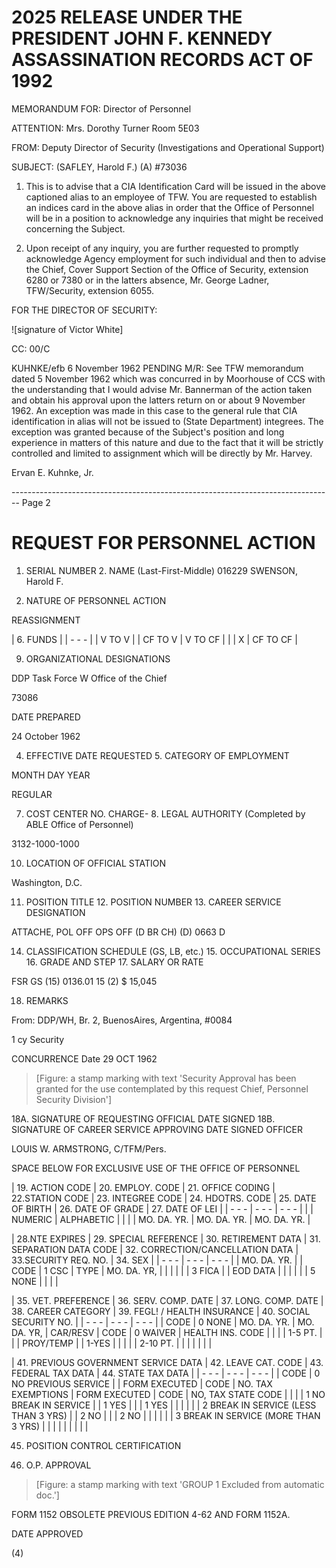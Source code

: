 # 2025 RELEASE UNDER THE PRESIDENT JOHN F. KENNEDY ASSASSINATION RECORDS ACT OF 1992

MEMORANDUM FOR: Director of Personnel

ATTENTION: Mrs. Dorothy Turner
Room 5E03

FROM: Deputy Director of Security (Investigations
and Operational Support)

SUBJECT: (SAFLEY, Harold F.) (A)
#73036

1. This is to advise that a CIA Identification Card will be issued in the above captioned alias to an employee of TFW. You are requested to establish an indices card in the above alias in order that the Office of Personnel will be in a position to acknowledge any inquiries that might be received concerning the Subject.

2. Upon receipt of any inquiry, you are further requested to promptly acknowledge Agency employment for such individual and then to advise the Chief, Cover Support Section of the Office of Security, extension 6280 or 7380 or in the latters absence, Mr. George Ladner, TFW/Security, extension 6055.

FOR THE DIRECTOR OF SECURITY:

![signature of Victor White]

CC: 00/C

KUHNKE/efb
6 November 1962
PENDING M/R: See TFW memorandum dated 5 November 1962 which was concurred in by Moorhouse of CCS with the understanding that I would advise Mr. Bannerman of the action taken and obtain his approval upon the latters return on or about 9 November 1962. An exception was made in this case to the general rule that CIA identification in alias will not be issued to (State Department) integrees. The exception was granted because of the Subject's position and long experience in matters of this nature and due to the fact that it will be strictly controlled and limited to assignment which will be directly by Mr. Harvey.

Ervan E. Kuhnke, Jr.


-------------------------------------------------------------------------------- Page 2

# REQUEST FOR PERSONNEL ACTION

1. SERIAL NUMBER 2. NAME (Last-First-Middle)
   016229 SWENSON, Harold F.

3. NATURE OF PERSONNEL ACTION

REASSIGNMENT

| 6. FUNDS |
| - - - |
| V TO V |
| CF TO V | V TO CF |
| | X | CF TO CF |

9. ORGANIZATIONAL DESIGNATIONS

DDP
Task Force W
Office of the Chief

73086

DATE PREPARED

24 October 1962

4. EFFECTIVE DATE REQUESTED 5. CATEGORY OF EMPLOYMENT

MONTH DAY YEAR

REGULAR

7. COST CENTER NO. CHARGE- 8. LEGAL AUTHORITY (Completed by
   ABLE Office of Personnel)

3132-1000-1000

10. LOCATION OF OFFICIAL STATION

Washington, D.C.

11. POSITION TITLE 12. POSITION NUMBER 13. CAREER SERVICE DESIGNATION

ATTACHE, POL OFF
OPS OFF (D BR CH) (D) 0663 D

14. CLASSIFICATION SCHEDULE (GS, LB, etc.) 15. OCCUPATIONAL SERIES 16. GRADE AND STEP 17. SALARY OR RATE

FSR
GS (15) 0136.01 15 (2) $ 15,045

18. REMARKS

From: DDP/WH, Br. 2, BuenosAires, Argentina, #0084

1 cy Security

CONCURRENCE Date 29 OCT 1962

> [Figure: a stamp marking with text 'Security Approval has been granted for the use contemplated by this request Chief, Personnel Security Division']

18A. SIGNATURE OF REQUESTING OFFICIAL DATE SIGNED 18B. SIGNATURE OF CAREER SERVICE APPROVING DATE SIGNED
OFFICER

LOUIS W. ARMSTRONG, C/TFM/Pers.

SPACE BELOW FOR EXCLUSIVE USE OF THE OFFICE OF PERSONNEL

| 19. ACTION CODE | 20. EMPLOY. CODE | 21. OFFICE CODING | 22.STATION CODE | 23. INTEGREE CODE | 24. HDOTRS. CODE | 25. DATE OF BIRTH | 26. DATE OF GRADE | 27. DATE OF LEI |
| - - - | - - - | - - - |
|  |  NUMERIC | ALPHABETIC |  |  |  | MO. DA. YR. | MO. DA. YR. | MO. DA. YR. |

| 28.NTE EXPIRES | 29. SPECIAL REFERENCE | 30. RETIREMENT DATA | 31. SEPARATION DATA CODE | 32. CORRECTION/CANCELLATION DATA | 33.SECURITY REQ. NO. | 34. SEX |
| - - - | - - - | - - - |
| MO. DA. YR. |  | CODE | 1 CSC | TYPE | MO. DA. YR, |  |
|  |  |  | 3 FICA |  | EOD DATA |  |
|  |  |  | 5 NONE |  |  |  |

| 35. VET. PREFERENCE | 36. SERV. COMP. DATE | 37. LONG. COMP. DATE | 38. CAREER CATEGORY | 39. FEGL! / HEALTH INSURANCE | 40. SOCIAL SECURITY NO. |
| - - - | - - - | - - - |
| CODE | 0 NONE | MO. DA. YR. | MO. DA. YR, | CAR/RESV | CODE | 0 WAIVER | HEALTH INS. CODE |  |
|  | 1-5 PT. |  |  | PROY/TEMP |  | 1-YES |  |  |
|  | 2-10 PT. |  |  |  |  |  |  |

| 41. PREVIOUS GOVERNMENT SERVICE DATA | 42. LEAVE CAT. CODE | 43. FEDERAL TAX DATA | 44. STATE TAX DATA |
| - - - | - - - | - - - |
| CODE | 0 NO PREVIOUS SERVICE |  | FORM EXECUTED | CODE | NO. TAX EXEMPTIONS | FORM EXECUTED | CODE | NO, TAX STATE CODE |  |
|  | 1 NO BREAK IN SERVICE |  | 1 YES |  |  | 1 YES |  |  |  |
|  | 2 BREAK IN SERVICE (LESS THAN 3 YRS) |  | 2 NO |  |  | 2 NO |  |  |  |
|  | 3 BREAK IN SERVICE (MORE THAN 3 YRS) |  |  |  |  |  |  |  |  |

45. POSITION CONTROL CERTIFICATION

46. O.P. APPROVAL

> [Figure: a stamp marking with text 'GROUP 1 Excluded from automatic doc.']

FORM 1152 OBSOLETE PREVIOUS EDITION
4-62 AND FORM 1152A.

DATE APPROVED

(4)
